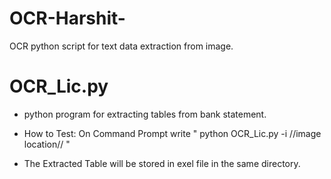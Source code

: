 # OCR-Harshit-
OCR python script for text data extraction from image.

# OCR_Lic.py 
- python program for extracting tables from bank statement.
- How to Test:
  On Command Prompt write " python OCR_Lic.py -i //image location// "
  
- The Extracted Table will be stored in exel file in the same directory.
